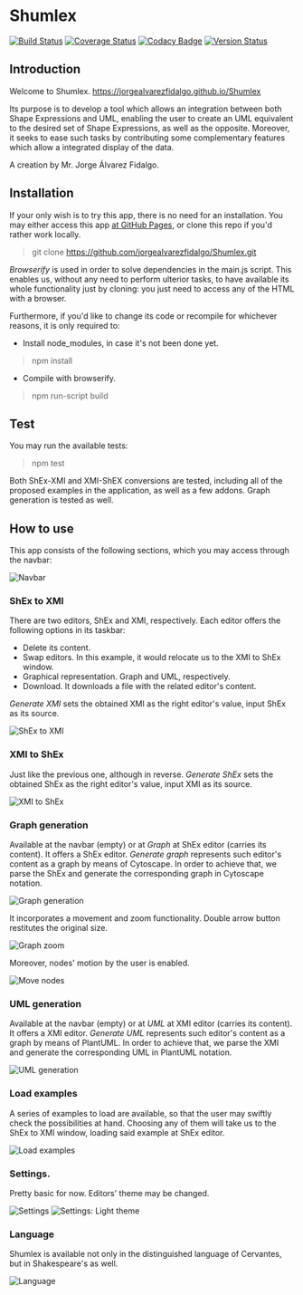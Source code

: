 # Shumlex
[![Build Status](https://travis-ci.org/jorgealvarezfidalgo/Shumlex.svg?branch=master)](https://travis-ci.org/jorgealvarezfidalgo/Shumlex)
[![Coverage Status](https://coveralls.io/repos/github/jorgealvarezfidalgo/Shumlex/badge.svg?branch=master)](https://coveralls.io/github/jorgealvarezfidalgo/Shumlex?branch=master)
[![Codacy Badge](https://api.codacy.com/project/badge/Grade/f7a79a92342844138f7fa6f8095f12a7)](https://app.codacy.com/manual/jorgealvarezfidalgo/Shumlex?utm_source=github.com&utm_medium=referral&utm_content=jorgealvarezfidalgo/Shumlex&utm_campaign=Badge_Grade_Dashboard)
[![Version Status](https://img.shields.io/badge/version-1.0.1-green.svg)](https://jorgealvarezfidalgo.github.io/Shumlex/)

## Introduction
Welcome to Shumlex. 
https://jorgealvarezfidalgo.github.io/Shumlex

Its purpose is to develop a tool which allows an integration between both Shape Expressions and UML, enabling the user to create an UML equivalent to the desired set of Shape Expressions, as well as the opposite. Moreover, it seeks to ease such tasks by contributing some complementary features which allow a integrated display of the data.

A creation by Mr. Jorge Álvarez Fidalgo.

## Installation

If your only wish is to try this app, there is no need for an installation. You may either access this app [at GitHub Pages](https://jorgealvarezfidalgo.github.io/Shumlex), or clone this repo if you'd rather work locally.
> git clone https://github.com/jorgealvarezfidalgo/Shumlex.git

_Browserify_ is used in order to solve dependencies in the main.js script. This enables us, without any need to perform ulterior tasks, to have available its whole functionality just by cloning: you just need to access any of the HTML with a browser.

Furthermore, if you'd like to change its code or recompile for whichever reasons, it is only required to:

* Install node_modules, in case it's not been done yet.
> npm install

* Compile with browserify.
> npm run-script build

## Test

You may run the available tests:
> npm test

Both ShEx-XMI and XMI-ShEX conversions are tested, including all of the proposed examples in the application, as well as a few addons. Graph generation is tested as well.

## How to use

This app consists of the following sections, which you may access through the navbar:

![Navbar](https://github.com/jorgealvarezfidalgo/Shumlex/blob/master/docs/img/navbarEN.PNG)

### ShEx to XMI
There are two editors, ShEx and XMI, respectively. Each editor offers the following options in its taskbar:
* Delete its content.
* Swap editors. In this example, it would relocate us to the XMI to ShEx window.
* Graphical representation. Graph and UML, respectively.
* Download. It downloads a file with the related editor's content.

_Generate XMI_ sets the obtained XMI as the right editor's value, input ShEx as its source.

![ShEx to XMI](https://github.com/jorgealvarezfidalgo/Shumlex/blob/master/docs/img/shexxmiEN.PNG)

### XMI to ShEx
Just like the previous one, although in reverse.
_Generate ShEx_ sets the obtained ShEx as the right editor's value, input XMI as its source.

![XMI to ShEx](https://github.com/jorgealvarezfidalgo/Shumlex/blob/master/docs/img/xmishexEN.PNG)

### Graph generation
Available at the navbar (empty) or at _Graph_ at ShEx editor (carries its content).
It offers a ShEx editor.
_Generate graph_ represents such editor's content as a graph by means of Cytoscape. In order to achieve that, we parse the ShEx and generate the corresponding graph in Cytoscape notation.

![Graph generation](https://github.com/jorgealvarezfidalgo/Shumlex/blob/master/docs/img/grafo1EN.PNG)

It incorporates a movement and zoom functionality. Double arrow button restitutes the original size.

![Graph zoom](https://github.com/jorgealvarezfidalgo/Shumlex/blob/master/docs/img/grafo2.PNG)

Moreover, nodes' motion by the user is enabled. 

![Move nodes](https://github.com/jorgealvarezfidalgo/Shumlex/blob/master/docs/img/grafo3.PNG)

### UML generation
Available at the navbar (empty) or at _UML_ at XMI editor (carries its content).
It offers a XMI editor.
_Generate UML_ represents such editor's content as a graph by means of PlantUML. In order to achieve that, we parse the XMI and generate the corresponding UML in PlantUML notation.

![UML generation](https://github.com/jorgealvarezfidalgo/Shumlex/blob/master/docs/img/umlEN.PNG)

### Load examples
A series of examples to load are available, so that the user may swiftly check the possibilities at hand. Choosing any of them will take us to the ShEx to XMI window, loading said example at ShEx editor.

![Load examples](https://github.com/jorgealvarezfidalgo/Shumlex/blob/master/docs/img/EjemplosEN.PNG)

### Settings.
Pretty basic for now. Editors' theme may be changed.

![Settings](https://github.com/jorgealvarezfidalgo/Shumlex/blob/master/docs/img/conf1EN.PNG)
![Settings: Light theme](https://github.com/jorgealvarezfidalgo/Shumlex/blob/master/docs/img/conf2EN.PNG)

### Language
Shumlex is available not only in the distinguished language of Cervantes, but in Shakespeare's as well.

![Language](https://github.com/jorgealvarezfidalgo/Shumlex/blob/master/docs/img/idioma.PNG)

